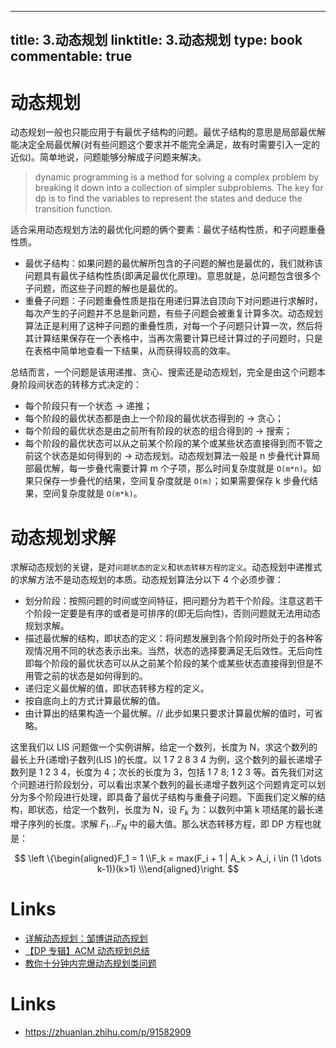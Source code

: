 
---
title: 3.动态规划
linktitle: 3.动态规划
type: book
commentable: true
---

# 动态规划

动态规划一般也只能应用于有最优子结构的问题。最优子结构的意思是局部最优解能决定全局最优解(对有些问题这个要求并不能完全满足，故有时需要引入一定的近似)。简单地说，问题能够分解成子问题来解决。

> dynamic programming is a method for solving a complex problem by breaking it down into a collection of simpler subproblems. The key for dp is to find the variables to represent the states and deduce the transition function.

适合采用动态规划方法的最优化问题的俩个要素：最优子结构性质，和子问题重叠性质。

- 最优子结构：如果问题的最优解所包含的子问题的解也是最优的，我们就称该问题具有最优子结构性质(即满足最优化原理)。意思就是，总问题包含很多个子问题，而这些子问题的解也是最优的。
- 重叠子问题：子问题重叠性质是指在用递归算法自顶向下对问题进行求解时，每次产生的子问题并不总是新问题，有些子问题会被重复计算多次。动态规划算法正是利用了这种子问题的重叠性质，对每一个子问题只计算一次，然后将其计算结果保存在一个表格中，当再次需要计算已经计算过的子问题时，只是在表格中简单地查看一下结果，从而获得较高的效率。

总结而言，一个问题是该用递推、贪心、搜索还是动态规划，完全是由这个问题本身阶段间状态的转移方式决定的：

- 每个阶段只有一个状态 -> 递推；
- 每个阶段的最优状态都是由上一个阶段的最优状态得到的 -> 贪心；
- 每个阶段的最优状态是由之前所有阶段的状态的组合得到的 -> 搜索；
- 每个阶段的最优状态可以从之前某个阶段的某个或某些状态直接得到而不管之前这个状态是如何得到的 -> 动态规划。动态规划算法一般是 n 步叠代计算局部最优解，每一步叠代需要计算 m 个子项，那么时间复杂度就是 `O(m*n)`。如果只保存一步叠代的结果，空间复杂度就是 `O(m)`；如果需要保存 k 步叠代结果，空间复杂度就是 `O(m*k)`。

# 动态规划求解

求解动态规划的关键，是对`问题状态的定义`和`状态转移方程的定义`。动态规划中递推式的求解方法不是动态规划的本质。动态规划算法分以下 4 个必须步骤：

- 划分阶段：按照问题的时间或空间特征，把问题分为若干个阶段。注意这若干个阶段一定要是有序的或者是可排序的(即无后向性)，否则问题就无法用动态规划求解。
- 描述最优解的结构，即状态的定义：将问题发展到各个阶段时所处于的各种客观情况用不同的状态表示出来。当然，状态的选择要满足无后效性。无后向性即每个阶段的最优状态可以从之前某个阶段的某个或某些状态直接得到但是不用管之前的状态是如何得到的。
- 递归定义最优解的值，即状态转移方程的定义。
- 按自底向上的方式计算最优解的值。
- 由计算出的结果构造一个最优解。// 此步如果只要求计算最优解的值时，可省略。

这里我们以 LIS 问题做一个实例讲解，给定一个数列，长度为 N，求这个数列的最长上升(递增)子数列(LIS )的长度。以 1 7 2 8 3 4 为例，这个数列的最长递增子数列是 1 2 3 4，长度为 4；次长的长度为 3，包括 1 7 8; 1 2 3 等。首先我们对这个问题进行阶段划分，可以看出求某个数列的最长递增子数列这个问题肯定可以划分为多个阶段进行处理，即具备了最优子结构与重叠子问题。下面我们定义解的结构，即状态，给定一个数列，长度为 N，设 $F_k$ 为：以数列中第 k 项结尾的最长递增子序列的长度。求解 $F_1 \dots F_N$ 中的最大值。那么状态转移方程，即 DP 方程也就是：

$$
\left \{\begin{aligned}F_1 = 1 \\F_k = max(F_i + 1 | A_k > A_i, i \in (1 \dots k-1))(k>1) \\\end{aligned}\right.
$$

# Links

- [详解动态规划：邹博讲动态规划](http://www.cnblogs.com/little-YTMM/p/5372680.html)
- [【DP 专辑】ACM 动态规划总结](http://blog.csdn.net/cc_again/article/details/25866971)
- [教你十分钟内完爆动态规划类问题 ](http://blog.chinaunix.net/uid-26726125-id-3905134.html)

# Links

- https://zhuanlan.zhihu.com/p/91582909

    